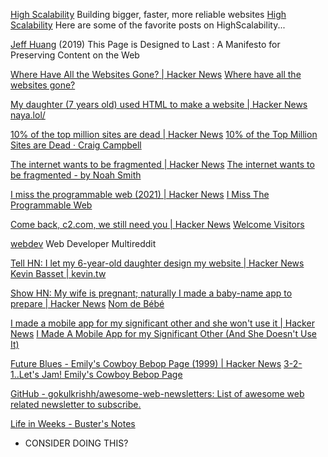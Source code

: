 
[High Scalability](http://highscalability.com/)
Building bigger, faster, more reliable websites
[High Scalability](http://highscalability.com/all-time-favorites/)
Here are some of the favorite posts on HighScalability...

[Jeff Huang](https://jeffhuang.com/designed_to_last/)
(2019) This Page is Designed to Last : A Manifesto for Preserving Content on the Web

[Where Have All the Websites Gone? | Hacker News](https://news.ycombinator.com/item?id=38923627)
[Where have all the websites gone?](https://www.fromjason.xyz/p/notebook/where-have-all-the-websites-gone/)

[My daughter (7 years old) used HTML to make a website | Hacker News](https://news.ycombinator.com/item?id=40992982)
[naya.lol/](https://naya.lol/)

[10% of the top million sites are dead | Hacker News](https://news.ycombinator.com/item?id=32110573)
[10% of the Top Million Sites are Dead · Craig Campbell](https://ccampbell.io/posts/10-percent-of-top-million-sites-are-dead/)

[The internet wants to be fragmented | Hacker News](https://news.ycombinator.com/item?id=34205828)
[The internet wants to be fragmented - by Noah Smith](https://www.noahpinion.blog/p/the-internet-wants-to-be-fragmented)

[I miss the programmable web (2021) | Hacker News](https://news.ycombinator.com/item?id=32284375)
[I Miss The Programmable Web](https://matt-rickard.com/the-programmable-web)

[Come back, c2.com, we still need you | Hacker News](https://news.ycombinator.com/item?id=35948268)
[Welcome Visitors](https://wiki.c2.com/)

[webdev](https://www.reddit.com/user/Romaixn/m/webdev/)
Web Developer Multireddit

[Tell HN: I let my 6-year-old daughter design my website | Hacker News](https://news.ycombinator.com/item?id=30344989)
[Kevin Basset | kevin.tw](https://kevin.tw/)

[Show HN: My wife is pregnant; naturally I made a baby-name app to prepare | Hacker News](https://news.ycombinator.com/item?id=29118785)
[Nom de Bébé](https://nomdebebe.app/)

[I made a mobile app for my significant other and she won't use it | Hacker News](https://news.ycombinator.com/item?id=26765128)
[I Made A Mobile App for my Significant Other (And She Doesn't Use It)](https://web.archive.org/web/20210411043203/https://jerseyfonseca.com/blogs/wewatch)

[Future Blues - Emily's Cowboy Bebop Page (1999) | Hacker News](https://news.ycombinator.com/item?id=35589124)
[3-2-1..Let's Jam! Emily's Cowboy Bebop Page](https://futureblues.com/)

[GitHub - gokulkrishh/awesome-web-newsletters: List of awesome web related newsletter to subscribe.](https://github.com/gokulkrishh/awesome-web-newsletters)

[Life in Weeks - Buster's Notes](https://busterbenson.com/life-in-weeks)
- CONSIDER DOING THIS?
